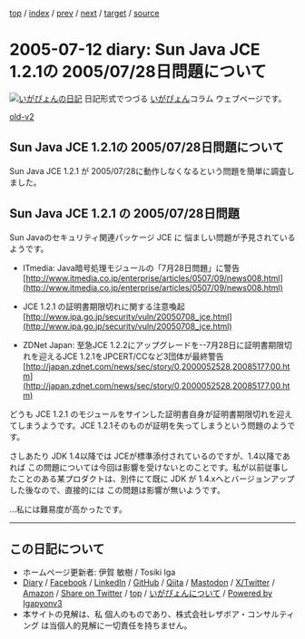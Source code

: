 [top](../index.html) 
 / [index](index.html) 
 / [prev](ig050709.html) 
 / [next](ig050713.html) 
 / [target](https://www.igapyon.jp/igapyon/diary/2005/ig050712.html) 
 / [source](https://github.com/igapyon/diary/blob/master/2005/ig050712.src.md) 

2005-07-12 diary: Sun Java JCE 1.2.1の 2005/07/28日問題について
=====================================================================================================
[![いがぴょんの日記](https://www.igapyon.jp/igapyon/diary/images/iga202308_64.jpg "いがぴょん")](https://www.igapyon.jp/igapyon/diary/memo/memoigapyon.html) 日記形式でつづる [いがぴょん](https://www.igapyon.jp/igapyon/diary/memo/memoigapyon.html)コラム ウェブページです。

[old-v2](ig050712-orig.html)

## Sun Java JCE 1.2.1の 2005/07/28日問題について

Sun Java JCE 1.2.1 が 2005/07/28に動作しなくなるという問題を簡単に調査しました。


## Sun Java JCE 1.2.1 の 2005/07/28日問題

Sun Javaのセキュリティ関連パッケージ JCE に 悩ましい問題が予見されているようです。

* ITmedia: Java暗号処理モジュールの「7月28日問題」に警告
  [http://www.itmedia.co.jp/enterprise/articles/0507/09/news008.html](http://www.itmedia.co.jp/enterprise/articles/0507/09/news008.html)
  
* JCE 1.2.1 の証明書期限切れに関する注意喚起
  [http://www.ipa.go.jp/security/vuln/20050708_jce.html](http://www.ipa.go.jp/security/vuln/20050708_jce.html)
  
* ZDNet Japan: 至急JCE 1.2.2にアップグレードを--7月28日に証明書期限切れを迎えるJCE 1.2.1をJPCERT/CCなど3団体が最終警告
  [http://japan.zdnet.com/news/sec/story/0,2000052528,20085177,00.htm](http://japan.zdnet.com/news/sec/story/0,2000052528,20085177,00.htm)

どうも JCE 1.2.1 のモジュールをサインした証明書自身が証明書期限切れを迎えてしまうようです。JCE 1.2.1そのものが証明を失ってしまうという問題のようです。

さしあたり JDK 1.4以降では JCEが標準添付されているのですが、1.4以降であれば この問題については今回は影響を受けないとのことです。私が以前従事したことのある某プロダクトは、別件にて既に JDK が 1.4.xへとバージョンアップした後なので、直接的には この問題は影響が無いようです。

…私には難易度が高かったです。


----------------------------------------------------------------------------------------------------

## この日記について

* ホームページ更新者: 伊賀 敏樹 / Tosiki Iga
* [Diary](https://www.igapyon.jp/igapyon/diary/) / [Facebook](https://www.facebook.com/igapyon) / [LinkedIn](https://www.linkedin.com/in/toshikiiga) / [GitHub](https://github.com/igapyon) / [Qiita](https://qiita.com/igapyon) / [Mastodon](https://social.vivaldi.net/@igapyon) / [X/Twitter](https://twitter.com/ToshikiIga) / [Amazon](https://www.amazon.co.jp/%E4%BC%8A%E8%B3%80-%E6%95%8F%E6%A8%B9/e/B004LTQWCQ) / 
[Share on Twitter](https://twitter.com/intent/tweet?hashtags=igapyon%2Cdiary%2C%E3%81%84%E3%81%8C%E3%81%B4%E3%82%87%E3%82%93&text=Sun+Java+JCE+1.2.1%E3%81%AE+2005%2F07%2F28%E6%97%A5%E5%95%8F%E9%A1%8C%E3%81%AB%E3%81%A4%E3%81%84%E3%81%A6&url=https%3A%2F%2Fwww.igapyon.jp%2Figapyon%2Fdiary%2F2005%2Fig050712.html) / [top](../index.html) / [いがぴょんについて](https://www.igapyon.jp/igapyon/diary/memo/memoigapyon.html) / [Powered by Igapyonv3](https://github.com/igapyon/igapyonv3)
* 本サイトの見解は、私 個人のものであり、株式会社レザボア・コンサルティング は当個人的見解に一切責任を持ちません。 
